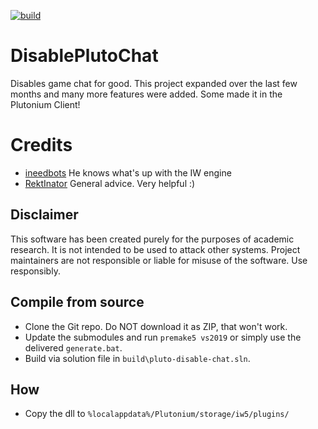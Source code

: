 [![build](https://github.com/XLabsProject/iw4x-client/workflows/Build/badge.svg)](https://github.com/diamante0018/DisablePlutoChat/actions)

# DisablePlutoChat
Disables game chat for good. This project expanded over the last few months and many more features were added.
Some made it in the Plutonium Client!

# Credits
* [ineedbots](https://github.com/ineedbots) He knows what's up with the IW engine
* [RektInator](https://github.com/RektInator) General advice. Very helpful :)

## Disclaimer

This software has been created purely for the purposes of academic research. It is not intended to be used to attack other systems. Project maintainers are not responsible or liable for misuse of the software. Use responsibly.

## Compile from source

- Clone the Git repo. Do NOT download it as ZIP, that won't work.
- Update the submodules and run `premake5 vs2019` or simply use the delivered `generate.bat`.
- Build via solution file in `build\pluto-disable-chat.sln`.

## How

* Copy the dll to `%localappdata%/Plutonium/storage/iw5/plugins/`
